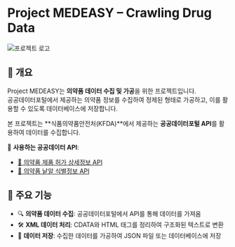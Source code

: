 # Project MEDEASY – Crawling Drug Data

![프로젝트 로고](https://avatars.githubusercontent.com/u/197080815?s=200&v=4)

## 📖 개요

Project MEDEASY는 **의약품 데이터 수집 및 가공**을 위한 프로젝트입니다.  
공공데이터포털에서 제공하는 의약품 정보를 수집하여 정제된 형태로 가공하고, 이를 활용할 수 있도록 데이터베이스에 저장합니다.

본 프로젝트는 **식품의약품안전처(KFDA)**에서 제공하는 **공공데이터포털 API**를 활용하여 데이터를 수집합니다.

🔗 **사용하는 공공데이터 API**:

- [💊 의약품 제품 허가 상세정보 API](https://www.data.go.kr/tcs/dss/selectApiDataDetailView.do?publicDataPk=15095677)
- [💊 의약품 낱알 식별정보 API](https://www.data.go.kr/tcs/dss/selectApiDataDetailView.do?publicDataPk=15057639)

## 🚀 주요 기능

- 🔍 **의약품 데이터 수집**: 공공데이터포털에서 API를 통해 데이터를 가져옴
- 🛠 **XML 데이터 처리**: CDATA와 HTML 태그를 정리하여 구조화된 텍스트로 변환
- 💾 **데이터 저장**: 수집한 데이터를 가공하여 JSON 파일 또는 데이터베이스에 저장
